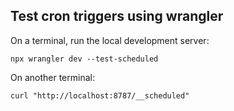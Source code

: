 ## Test cron triggers using wrangler
On a terminal, run the local development server:
```
npx wrangler dev --test-scheduled
```

On another terminal:
```
curl "http://localhost:8787/__scheduled"
```
